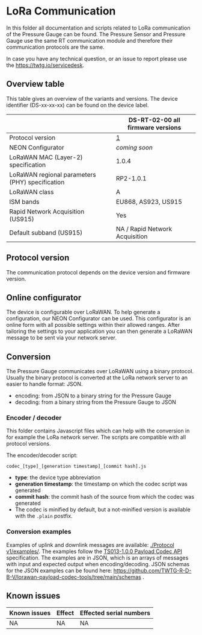 # LoRa Communication

In this folder all documentation and scripts related to LoRa communication of the Pressure Gauge can be found.
The Pressure Sensor and Pressure Gauge use the same RT communication module and therefore their communication protocols are the same.

In case you have any technical question, or an issue to report please use the https://twtg.io/servicedesk.

## Overview table

This table gives an overview of the variants and versions.
The device identifier (DS-xx-xx-xx) can be found on the device label.

|                                                 | DS-RT-02-00 all firmware versions |
| ----------------------------------------------- | --------------------------------- |
| Protocol version                                | [1](./Protocol%20v1/)             |
| NEON Configurator                               | _coming soon_                     |
| LoRaWAN MAC (Layer-2) specification             | 1.0.4                             |
| LoRaWAN regional parameters (PHY) specification | RP2-1.0.1                         |
| LoRaWAN class                                   | A                                 |
| ISM bands                                       | EU868, AS923, US915               |
| Rapid Network Acquisition (US915)               | Yes                               |
| Default subband (US915)                         | NA / Rapid Network Acquisition    |

## Protocol version

The communication protocol depends on the device version and firmware version.

## Online configurator

The device is configurable over LoRaWAN.
To help generate a configuration, our NEON Configurator can be used.
This configurator is an online form with all possible settings within their allowed ranges.
After tailoring the settings to your application you can then generate a LoRaWAN message to be sent via your network server.

## Conversion

The Pressure Gauge communicates over LoRaWAN using a binary protocol.
Usually the binary protocol is converted at the LoRa network server to an easier to handle format: JSON.

- encoding: from JSON to a binary string for the Pressure Gauge
- decoding: from a binary string from the Pressure Gauge to JSON

### Encoder / decoder

This folder contains Javascript files which can help with the conversion in for example the LoRa network server.
The scripts are compatible with all protocol versions.

The encoder/decoder script:

    codec_[type]_[generation timestamp]_[commit hash].js

- **type**: the device type abbreviation
- **generation timestamp**: the timestamp on which the codec script was generated
- **commit hash**: the commit hash of the source from which the codec was generated
- The codec is minified by default, but a not-minified version is available with the `.plain` postfix.

### Conversion examples

Examples of uplink and downlink messages are available: [./Protocol v1/examples/](./Protocol%20v1/examples/).
The examples follow the [TS013-1.0.0 Payload Codec API](https://resources.lora-alliance.org/technical-specifications/ts013-1-0-0-payload-codec-api) specification.
The examples are in JSON, which is an arrays of messages with input and expected output when encoding/decoding.
JSON schemas for the JSON examples can be found here: https://github.com/TWTG-R-D-B-V/lorawan-payload-codec-tools/tree/main/schemas .

## Known issues

| Known issues | Effect | Effected serial numbers |
| ------------ | ------ | ----------------------- |
| NA           | NA     | NA                      |
